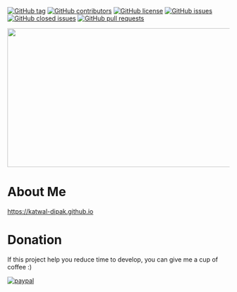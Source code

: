 
[![GitHub tag](https://img.shields.io/github/tag/mcnamee/react-native-starter-kit.svg?style=flat-square)](https://github.com/mcnamee/react-native-starter-kit/tags)
[![GitHub contributors](https://img.shields.io/github/contributors/mcnamee/react-native-starter-kit.svg?style=flat-square)](https://github.com/katwal-dipak/react-native-starter-kit/contributors)
[![GitHub license](https://img.shields.io/badge/license-MIT-blue.svg?style=flat-square)](https://raw.githubusercontent.com/mcnamee/react-native-starter-kit/master/LICENSE)
[![GitHub issues](https://img.shields.io/github/issues/mcnamee/react-native-starter-kit.svg?style=flat-square)](https://github.com/katwal-dipak/react-native-starter-kit/issues)
[![GitHub closed issues](https://img.shields.io/github/issues-closed/mcnamee/react-native-starter-kit.svg?style=flat-square)](https://github.com/katwal-dipak/react-native-starter-kit/issues-closed)
[![GitHub pull requests](https://img.shields.io/github/issues-pr/mcnamee/react-native-starter-kit.svg?style=flat-square)](https://github.com/katwal-dipak/react-native-starter-kit/issues-pr)



<!DOCTYPE html>
<html>
<body>
<img src="gs://innernepal-dca5b.appspot.com/react_native_banner.jpg" alt=""  width="600" height="315">

</body>
</html>

# About Me
https://katwal-dipak.github.io

# Donation

If this project help you reduce time to develop, you can give me a cup of coffee :) 

[![paypal](https://www.paypalobjects.com/en_US/i/btn/btn_donateCC_LG.gif)](#)
